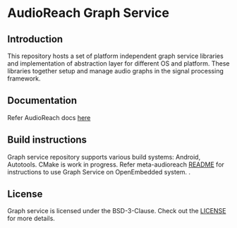 # AudioReach Graph Service

## Introduction

This repository hosts a set of platform independent graph service libraries and implementation of abstraction layer for different OS and platform.  These libraries together setup and manage audio graphs in the signal processing framework.

## Documentation

Refer AudioReach docs [here](https://audioreach.github.io/design/args_design.html)

## Build instructions

Graph service repository supports various build systems: Android, Autotools. CMake is work in progress.
Refer meta-audioreach [README](https://github.com/Audioreach/meta-audioreach?tab=readme-ov-file#openembedded-build--development-process) for instructions to use Graph Service on OpenEmbedded system.
.
## License

Graph service is licensed under the BSD-3-Clause. Check out the [LICENSE](LICENSE) for more details.
